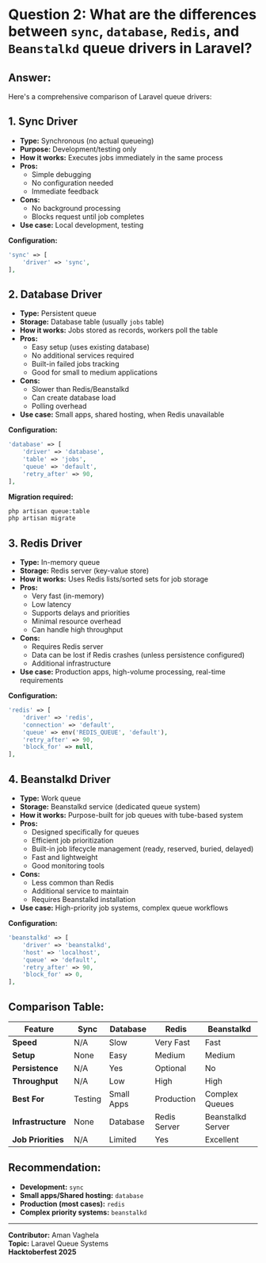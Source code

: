 # Question 2: What are the differences between `sync`, `database`, `Redis`, and `Beanstalkd` queue drivers in Laravel?

## Answer:

Here's a comprehensive comparison of Laravel queue drivers:

## 1. **Sync Driver**
- **Type:** Synchronous (no actual queueing)
- **Purpose:** Development/testing only
- **How it works:** Executes jobs immediately in the same process
- **Pros:** 
  - Simple debugging
  - No configuration needed
  - Immediate feedback
- **Cons:**
  - No background processing
  - Blocks request until job completes
- **Use case:** Local development, testing

**Configuration:**
```php
'sync' => [
    'driver' => 'sync',
],
```

## 2. **Database Driver**
- **Type:** Persistent queue
- **Storage:** Database table (usually `jobs` table)
- **How it works:** Jobs stored as records, workers poll the table
- **Pros:**
  - Easy setup (uses existing database)
  - No additional services required
  - Built-in failed jobs tracking
  - Good for small to medium applications
- **Cons:**
  - Slower than Redis/Beanstalkd
  - Can create database load
  - Polling overhead
- **Use case:** Small apps, shared hosting, when Redis unavailable

**Configuration:**
```php
'database' => [
    'driver' => 'database',
    'table' => 'jobs',
    'queue' => 'default',
    'retry_after' => 90,
],
```

**Migration required:**
```bash
php artisan queue:table
php artisan migrate
```

## 3. **Redis Driver**
- **Type:** In-memory queue
- **Storage:** Redis server (key-value store)
- **How it works:** Uses Redis lists/sorted sets for job storage
- **Pros:**
  - Very fast (in-memory)
  - Low latency
  - Supports delays and priorities
  - Minimal resource overhead
  - Can handle high throughput
- **Cons:**
  - Requires Redis server
  - Data can be lost if Redis crashes (unless persistence configured)
  - Additional infrastructure
- **Use case:** Production apps, high-volume processing, real-time requirements

**Configuration:**
```php
'redis' => [
    'driver' => 'redis',
    'connection' => 'default',
    'queue' => env('REDIS_QUEUE', 'default'),
    'retry_after' => 90,
    'block_for' => null,
],
```

## 4. **Beanstalkd Driver**
- **Type:** Work queue
- **Storage:** Beanstalkd service (dedicated queue system)
- **How it works:** Purpose-built for job queues with tube-based system
- **Pros:**
  - Designed specifically for queues
  - Efficient job prioritization
  - Built-in job lifecycle management (ready, reserved, buried, delayed)
  - Fast and lightweight
  - Good monitoring tools
- **Cons:**
  - Less common than Redis
  - Additional service to maintain
  - Requires Beanstalkd installation
- **Use case:** High-priority job systems, complex queue workflows

**Configuration:**
```php
'beanstalkd' => [
    'driver' => 'beanstalkd',
    'host' => 'localhost',
    'queue' => 'default',
    'retry_after' => 90,
    'block_for' => 0,
],
```

## **Comparison Table:**

| Feature | Sync | Database | Redis | Beanstalkd |
|---------|------|----------|-------|------------|
| **Speed** | N/A | Slow | Very Fast | Fast |
| **Setup** | None | Easy | Medium | Medium |
| **Persistence** | N/A | Yes | Optional | No |
| **Throughput** | N/A | Low | High | High |
| **Best For** | Testing | Small Apps | Production | Complex Queues |
| **Infrastructure** | None | Database | Redis Server | Beanstalkd Server |
| **Job Priorities** | N/A | Limited | Yes | Excellent |

## **Recommendation:**
- **Development:** `sync`
- **Small apps/Shared hosting:** `database`
- **Production (most cases):** `redis`
- **Complex priority systems:** `beanstalkd`

---

**Contributor:** Aman Vaghela  
**Topic:** Laravel Queue Systems  
**Hacktoberfest 2025**


